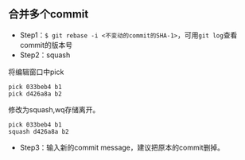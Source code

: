 ## 合并多个commit
- Step1：```$ git rebase -i <不变动的commit的SHA-1>```，可用```git log```查看commit的版本号
- Step2：squash

 将编辑窗口中pick
```
pick 033beb4 b1
pick d426a8a b2
```
修改为squash,wq存储离开。
```
pick 033beb4 b1
squash d426a8a b2
```
- Step3：输入新的commit message，建议把原本的commit删掉。
